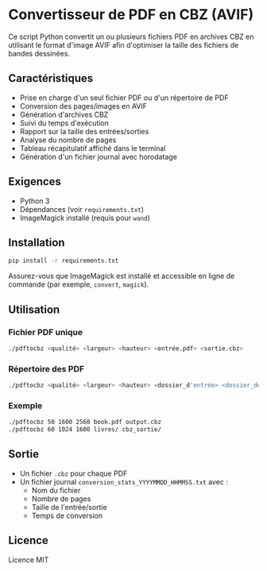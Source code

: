 # Convertisseur de PDF en CBZ (AVIF)

Ce script Python convertit un ou plusieurs fichiers PDF en archives CBZ en utilisant le format d'image AVIF afin d'optimiser la taille des fichiers de bandes dessinées.

## Caractéristiques

- Prise en charge d'un seul fichier PDF ou d'un répertoire de PDF
- Conversion des pages/images en AVIF
- Génération d'archives CBZ
- Suivi du temps d'exécution
- Rapport sur la taille des entrées/sorties
- Analyse du nombre de pages
- Tableau récapitulatif affiché dans le terminal
- Génération d'un fichier journal avec horodatage

## Exigences

- Python 3
- Dépendances (voir `requirements.txt`)
- ImageMagick installé (requis pour `wand`)

## Installation

```bash
pip install -r requirements.txt
```

Assurez-vous que ImageMagick est installé et accessible en ligne de commande (par exemple, `convert`, `magick`).

## Utilisation

### Fichier PDF unique

```bash
./pdftocbz <qualité> <largeur> <hauteur> <entrée.pdf> <sortie.cbz>
```

### Répertoire des PDF

```bash
./pdftocbz <qualité> <largeur> <hauteur> <dossier_d'entrée> <dossier_de_sortie>
```

### Exemple

```bash
./pdftocbz 50 1600 2560 book.pdf output.cbz
./pdftocbz 60 1024 1600 livres/ cbz_sortie/
```

## Sortie

- Un fichier `.cbz` pour chaque PDF
- Un fichier journal `conversion_stats_YYYYMMDD_HHMMSS.txt` avec :
  - Nom du fichier
  - Nombre de pages
  - Taille de l'entrée/sortie
  - Temps de conversion

## Licence

Licence MIT
